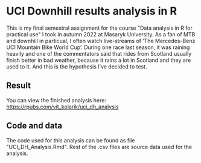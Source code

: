 # UCI Downhill results analysis in R

This is my final semestral assignment for the course "Data analysis in R for practical use" I took in autumn 2022 at Masaryk University. As a fan of MTB and downhill in particual, I often watch live-streams of ‘The Mercedes-Benz UCI Mountain Bike World Cup’. During one race last season, it was raining heavily and one of the commentators said that rides from Scotland usually finish better in bad weather, because it rains a lot in Scotland and they are used to it. And this is the hypothesis I’ve decided to test.

## Result
You can view the finished analysis here: https://rpubs.com/vit_kolarik/uci_dh_analysis

## Code and data
The code used for this analysis can be found as file "UCI_DH_Analysis.Rmd". Rest of the .csv files are source data used for the analysis.
